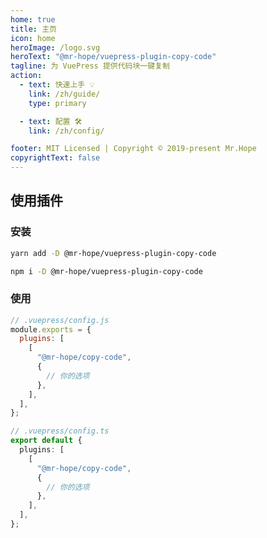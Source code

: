 ```yaml
---
home: true
title: 主页
icon: home
heroImage: /logo.svg
heroText: "@mr-hope/vuepress-plugin-copy-code"
tagline: 为 VuePress 提供代码块一键复制
action:
  - text: 快速上手 💡
    link: /zh/guide/
    type: primary

  - text: 配置 🛠
    link: /zh/config/

footer: MIT Licensed | Copyright © 2019-present Mr.Hope
copyrightText: false
---
```


## 使用插件

### 安装

<CodeGroup>
<CodeGroupItem title="yarn">

```bash
yarn add -D @mr-hope/vuepress-plugin-copy-code
```

</CodeGroupItem>

<CodeGroupItem title="npm">

```bash
npm i -D @mr-hope/vuepress-plugin-copy-code
```

</CodeGroupItem>
</CodeGroup>

### 使用

<CodeGroup>
<CodeGroupItem title="js">

```js
// .vuepress/config.js
module.exports = {
  plugins: [
    [
      "@mr-hope/copy-code",
      {
        // 你的选项
      },
    ],
  ],
};
```

</CodeGroupItem>

<CodeGroupItem title="ts">

```ts
// .vuepress/config.ts
export default {
  plugins: [
    [
      "@mr-hope/copy-code",
      {
        // 你的选项
      },
    ],
  ],
};
```

</CodeGroupItem>
</CodeGroup>

